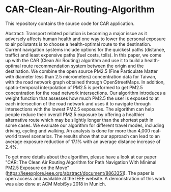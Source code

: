 # CAR-Clean-Air-Routing-Algorithm

This repository contains the source code for CAR application. 

Abstract: Transport related pollution is becoming a major issue as it adversely affects human health and one way to lower the personal exposure to air pollutants is to choose a health-optimal route to the destination. Current navigation systems include options for the quickest paths (distance, traffic) and least expensive paths (fuel costs, tolls). In this paper, we come up with the CAR (Clean Air Routing) algorithm and use it to build a health-optimal route recommendation system between the origin and the destination. We combine the open source PM2.5 (Fine Particulate Matter with diameter less than 2.5 micrometers) concentration data for Taiwan, with the road network graph obtained through OpenStreetMaps. In addition, spatio-temporal interpolation of PM2.5 is performed to get PM2.5 concentration for the road network intersections. Our algorithm introduces a weight function that assesses how much PM2.5 the user is exposed to at each intersection of the road network and uses it to navigate through intersections with the lowest PM2.5 exposures. The algorithm can help people reduce their overall PM2.5 exposure by offering a healthier alternative route which may be slightly longer than the shortest path in some cases. We evaluate our algorithm for different travel modes, including driving, cycling and walking. An analysis is done for more than 4,000 real-world travel scenarios. The results show that our approach can lead to an average exposure reduction of 17.1% with an average distance increase of 2.4%.

To get more details about the algorithm, please have a look at our paper "CAR: The Clean Air Routing Algorithm for Path Navigation With Minimal PM2.5 Exposure on the Move" (https://ieeexplore.ieee.org/abstract/document/8863351). The paper is open access and available at the IEEE website. 
A demonstration of this work was also done at ACM MobiSys 2018 in Munich.


